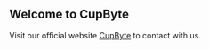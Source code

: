 ## Welcome to CupByte

Visit our official website [CupByte](https://cupbyte.in/) to contact with us.
